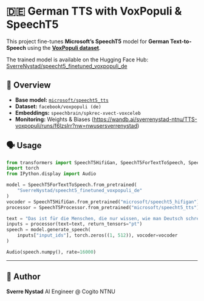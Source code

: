 # 🇩🇪 German TTS with VoxPopuli & SpeechT5

This project fine-tunes **Microsoft’s SpeechT5** model for **German Text-to-Speech** using the **[VoxPopuli dataset](https://huggingface.co/datasets/facebook/voxpopuli)**.

The trained model is available on the Hugging Face Hub: [SverreNystad/speecht5_finetuned_voxpopuli_de](https://huggingface.co/SverreNystad/speecht5_finetuned_voxpopuli_de)

## 🚀 Overview

- **Base model:** [`microsoft/speecht5_tts`](https://huggingface.co/microsoft/speecht5_tts)
- **Dataset:** `facebook/voxpopuli (de)`
- **Embeddings:** `speechbrain/spkrec-xvect-voxceleb`
- **Monitoring:** Weights & Biases (https://wandb.ai/sverrenystad-ntnu/TTS-voxpopuli/runs/f6lzslrr?nw=nwusersverrenystad)

## 🗣️ Usage

```python
from transformers import SpeechT5HifiGan, SpeechT5ForTextToSpeech, SpeechT5Processor
import torch
from IPython.display import Audio

model = SpeechT5ForTextToSpeech.from_pretrained(
    "SverreNystad/speecht5_finetuned_voxpopuli_de"
)
vocoder = SpeechT5HifiGan.from_pretrained("microsoft/speecht5_hifigan")
processor = SpeechT5Processor.from_pretrained("microsoft/speecht5_tts")

text = "Das ist für die Menschen, die nur wissen, wie man Deutsch schreibt, man kann dieses Modell benutzen, um es zu sprechen."
inputs = processor(text=text, return_tensors="pt")
speech = model.generate_speech(
    inputs["input_ids"], torch.zeros((1, 512)), vocoder=vocoder
)

Audio(speech.numpy(), rate=16000)
```

______________________________________________________________________

## 👤 Author

**Sverre Nystad**
AI Engineer @ Cogito NTNU
